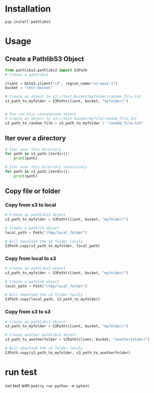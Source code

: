 # Installation

```sh
pip install pathlibs3
```

# Usage

## Create a PathlibS3 Object
```python
from pathlibs3.pathlibs3 import S3Path
# Create a pathlibs3

client = boto3.client("s3", region_name="us-east-1")
bucket = "test-bucket"

# Create an object to s3://test-bucket/myfolder/random_file.txt
s3_path_to_myfolder = S3Path(client, bucket, "myfolder/")


# You can also concatenate object
# Create an object to s3://test-bucket/myfile/random_file.txt
s3_path_to_random_file = s3_path_to_myfolder / "random_file.txt"
```

## Iter over a directory

```Python
# Iter over this directory
for path in s3_path.iterdir():
    print(path)

# Iter over this directory recursively
for path in s3_path.iterdir():
    print(path)
```

## Copy file or folder

### Copy from s3 to local
```python
# Create an pathlibs3 object
s3_path_to_myfolder = S3Path(client, bucket, "myfolder/")

# Create a pathlib object
local_path = Path("/tmp/local_folder")

# Will download the s3 folder localy
S3Path.copy(s3_path_to_myfolder, local_path)
```

### Copy from local to s3
```python
# Create an pathlibs3 object
s3_path_to_myfolder = S3Path(client, bucket, "myfolder/")

# Create a pathlib object
local_path = Path("/tmp/local_folder")

# Will download the s3 folder localy
S3Path.copy(local_path, s3_path_to_myfolder)

```


### Copy from s3 to s3
```python
# Create an pathlibs3 object
s3_path_to_myfolder = S3Path(client, bucket, "myfolder/")

# Create another pathlibs3 object
s3_path_to_anotherfolder = S3Path(client, bucket, "anotherfolder/")

# Will download the s3 folder localy
S3Path.copy(s3_path_to_myfolder, s3_path_to_anotherfolder)
```



# run test

run test with `poetry run python -m pytest`
